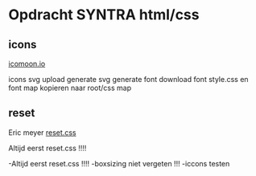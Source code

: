 # Opdracht SYNTRA html/css

## icons

[icomoon.io](http://icomoon.io)

icons svg upload
generate svg
generate font
download font
style.css en font map kopieren naar root/css map

## reset

Eric meyer
[reset.css](https://meyerweb.com/eric/tools/css/reset/)

Altijd eerst reset.css !!!!

-Altijd eerst reset.css !!!!
-boxsizing niet vergeten !!!
-iccons testen
